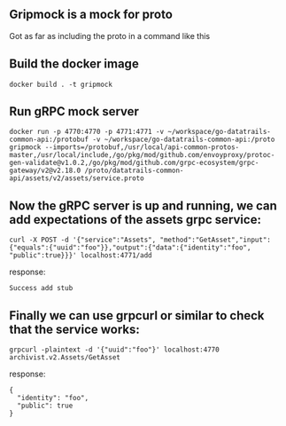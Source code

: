 ## Gripmock is a mock for proto

Got as far as including the proto in a command like this

## Build the docker image

```
docker build . -t gripmock
```

## Run gRPC mock server

```
docker run -p 4770:4770 -p 4771:4771 -v ~/workspace/go-datatrails-common-api:/protobuf -v ~/workspace/go-datatrails-common-api:/proto gripmock --imports=/protobuf,/usr/local/api-common-protos-master,/usr/local/include,/go/pkg/mod/github.com/envoyproxy/protoc-gen-validate@v1.0.2,/go/pkg/mod/github.com/grpc-ecosystem/grpc-gateway/v2@v2.18.0 /proto/datatrails-common-api/assets/v2/assets/service.proto
```

## Now the gRPC server is up and running, we can add expectations of the assets grpc service:

```
curl -X POST -d '{"service":"Assets", "method":"GetAsset","input":{"equals":{"uuid":"foo"}},"output":{"data":{"identity":"foo", "public":true}}}' localhost:4771/add
```

response:

```
Success add stub
```

## Finally we can use grpcurl or similar to check that the service works:

```
grpcurl -plaintext -d '{"uuid":"foo"}' localhost:4770 archivist.v2.Assets/GetAsset
```

response:

```
{
  "identity": "foo",
  "public": true
}
```